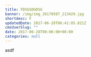 ```yaml
---
title: FDSGSDGDSG
banner: /img/img_20170507_213429.jpg
shortdesc: F
updatedDate: 2017-06-28T06:41:05.821Z
cmsUserSlug: ""
date: 2017-06-28T00:00:00+08:00
categories: null
---
```


asdf